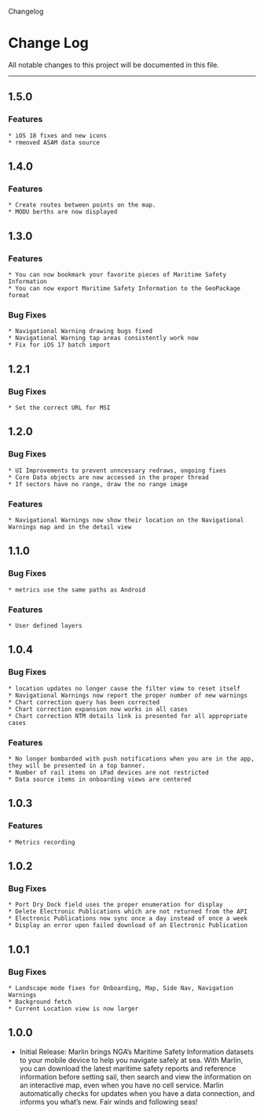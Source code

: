 Changelog

# Change Log
All notable changes to this project will be documented in this file.

---
## 1.5.0
 ### Features
    * iOS 18 fixes and new icons
    * rmeoved ASAM data source
## 1.4.0
 ### Features
    * Create routes between points on the map.
    * MODU berths are now displayed
## 1.3.0
 ### Features
    * You can now bookmark your favorite pieces of Maritime Safety Information
    * You can now export Maritime Safety Information to the GeoPackage format
 ### Bug Fixes
    * Navigational Warning drawing bugs fixed
    * Navigational Warning tap areas consistently work now
    * Fix for iOS 17 batch import
## 1.2.1
 ### Bug Fixes
    * Set the correct URL for MSI
## 1.2.0
 ### Bug Fixes
    * UI Improvements to prevent unncessary redraws, ongoing fixes
    * Core Data objects are now accessed in the proper thread
    * If sectors have no range, draw the no range image
 ### Features
    * Navigational Warnings now show their location on the Navigational Warnings map and in the detail view
## 1.1.0
 ### Bug Fixes
    * metrics use the same paths as Android
 ### Features
    * User defined layers
    
## 1.0.4
 ### Bug Fixes
    * location updates no longer cause the filter view to reset itself
    * Navigational Warnings now report the proper number of new warnings
    * Chart correction query has been corrected
    * Chart correction expansion now works in all cases
    * Chart correction NTM details link is presented for all appropriate cases
 ### Features
    * No longer bombarded with push notifications when you are in the app, they will be presented in a top banner.
    * Number of rail items on iPad devices are not restricted
    * Data source items in onboarding views are centered
    
## 1.0.3
 ### Features
    * Metrics recording

## 1.0.2
  ### Bug Fixes
    * Port Dry Dock field uses the proper enumeration for display
    * Delete Electronic Publications which are not returned from the API 
    * Electronic Publications now sync once a day instead of once a week
    * Display an error upon failed download of an Electronic Publication

## 1.0.1
  ### Bug Fixes
    * Landscape mode fixes for Onboarding, Map, Side Nav, Navigation Warnings
    * Background fetch
    * Current Location view is now larger

## 1.0.0
  * Initial Release: Marlin brings NGA’s Maritime Safety Information datasets to your mobile device to help you navigate safely at sea. With Marlin, you can download the latest maritime safety reports and reference information before setting sail, then search and view the information on an interactive map, even when you have no cell service. Marlin automatically checks for updates when you have a data connection, and informs you what’s new.
  Fair winds and following seas!
